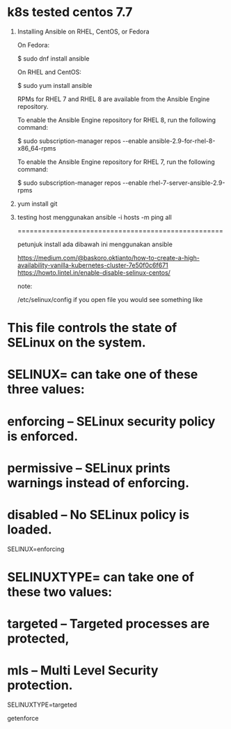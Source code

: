 # k8s   tested centos 7.7

1.  Installing Ansible on RHEL, CentOS, or Fedora

    On Fedora:

    $ sudo dnf install ansible

    On RHEL and CentOS:

    $ sudo yum install ansible

    RPMs for RHEL 7 and RHEL 8 are available from the Ansible Engine repository.

    To enable the Ansible Engine repository for RHEL 8, run the following command:

    $ sudo subscription-manager repos --enable ansible-2.9-for-rhel-8-x86_64-rpms

    To enable the Ansible Engine repository for RHEL 7, run the following command:

    $ sudo subscription-manager repos --enable rhel-7-server-ansible-2.9-rpms


 2. yum install git


 3. testing host menggunakan 
    ansible -i hosts -m ping all
    
    
    
    ===================================================


    petunjuk install ada dibawah ini menggunakan ansible
  
    https://medium.com/@baskoro.oktianto/how-to-create-a-high-availability-vanilla-kubernetes-cluster-7e50f0c6f671
    https://howto.lintel.in/enable-disable-selinux-centos/
    
    note:
    
    /etc/selinux/config 
    if you open file you would see something like

# This file controls the state of SELinux on the system.
# SELINUX= can take one of these three values:
# enforcing – SELinux security policy is enforced.
# permissive – SELinux prints warnings instead of enforcing.
# disabled – No SELinux policy is loaded.
SELINUX=enforcing
# SELINUXTYPE= can take one of these two values:
# targeted – Targeted processes are protected,
# mls – Multi Level Security protection.
SELINUXTYPE=targeted

 	
getenforce

